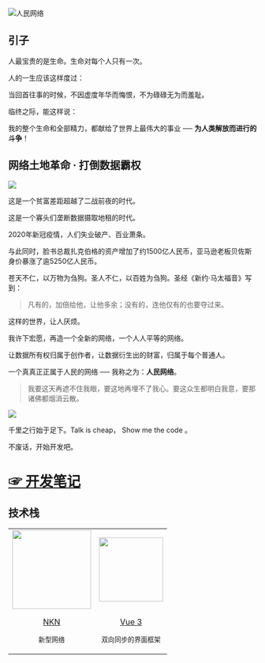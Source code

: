 ![人民网络](https://rmw-link.github.io/logo/h1.svg)

## 引子 

人最宝贵的是生命。生命对每个人只有一次。

人的一生应该这样度过：

当回首往事的时候，不因虚度年华而悔恨，不为碌碌无为而羞耻。

临终之际，能这样说：

我的整个生命和全部精力，都献给了世界上最伟大的事业 ── **为人类解放而进行的斗争**！

## 网络土地革命 · 打倒数据霸权

![](https://gcxfd.github.io/img/20200905110240.png)

这是一个贫富差距超越了二战前夜的时代。

这是一个寡头们垄断数据摄取地租的时代。

2020年新冠疫情，人们失业破产、百业萧条。

与此同时，脸书总裁扎克伯格的资产增加了约1500亿人民币，亚马逊老板贝佐斯身价暴涨了逾5250亿人民币。

苍天不仁，以万物为刍狗。圣人不仁，以百姓为刍狗。圣经《新约·马太福音》写到：

> 凡有的，加倍给他，让他多余；没有的，连他仅有的也要夺过来。

这样的世界，让人厌烦。

我许下宏愿，再造一个全新的网络，一个人人平等的网络。

让数据所有权归属于创作者，让数据衍生出的财富，归属于每个普通人。

一个真真正正属于人民的网络 ── 我称之为：**人民网络**。

> 我要这天再遮不住我眼，要这地再埋不了我心。要这众生都明白我意，要那诸佛都烟消云散。

![](https://rmw-link.github.io/logo/rmw.red.bg.svg)

千里之行始于足下。Talk is cheap， Show me the code 。

不废话，开始开发吧。

# [☞ 开发笔记](//github.com/rmw-link/blog)

## 技术栈

<table>
<tbody>
<tr><td align="center" valign="middle"> 
<a href="//nkn.org"><img src="https://rmw-link.github.io/logo/nkn.svg" width="160"></a>
</td><td align="center" valign="middle"> 
<a href="//vuejs.org"><img src="https://rmw-link.github.io/logo/vue.svg" width="130"></a>
</td></tr>

<tr><td align="center" valign="middle"><a href="//nkn.org"><img src="https://rmw-link.github.io/logo/none.gif" height=26 width=0>NKN</a>

<sub>新型网络</sub>
</td><td align="center" valign="middle"><a href="//vuejs.org"><img src="https://rmw-link.github.io/logo/none.gif" height=26 width=0>Vue 3</a>

<sub>双向同步的界面框架</sub>
</td></tr>

</tbody>
</table>


